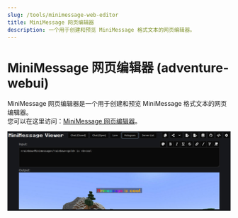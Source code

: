 ```yaml
---
slug: /tools/minimessage-web-editor
title: MiniMessage 网页编辑器
description: 一个用于创建和预览 MiniMessage 格式文本的网页编辑器。
---
```


# MiniMessage 网页编辑器 (adventure-webui)

MiniMessage 网页编辑器是一个用于创建和预览 MiniMessage 格式文本的网页编辑器。<br />
您可以在这里访问：[MiniMessage 网页编辑器](https://webui.advntr.dev/)。

![adventure webui 的图片](./assets/adventure-webui.png)
